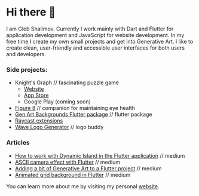 # Hi there 👋

I am Gleb Shalimov. Currently I work mainly with Dart and Flutter for application development and JavaScript for website development. In my free time I create my own small projects and get into Generative Art. I like to create clean, user-friendly and accessible user interfaces for both users and developers.

### Side projects:

- Knight's Graph // fascinating puzzle game
  - [Website](https://knightsgraph.vercel.app)
  - [App Store](https://apps.apple.com/us/app/knights-graph/id6737812039)
  - Google Play (coming soon)
- [Figure 8](https://khlebobul26.gumroad.com/l/figure8) // companion for maintaining eye health
- [Gen Art Backgrounds Flutter package](https://pub.dev/packages/gen_art_bg) // flutter package
- [Raycast extensions](https://www.raycast.com/khlebobul)
- [Wave Logo Generator](https://wave-logo.vercel.app/) // logo buddy

### Articles

- [How to work with Dynamic Island in the Flutter application](https://medium.com/@khlebobul/how-to-work-with-dynamic-island-in-the-flutter-application-89851b0d9887) // medium
- [ASCII camera effect with Flutter](https://medium.com/@khlebobul/ascii-camera-effect-with-flutter-5433029f4387) // medium
- [Adding a bit of Generative Art to a Flutter project](https://medium.com/@khlebobul/adding-a-bit-of-generative-art-to-a-flutter-project-13b22dd4f274) // medium
- [Animated grid background in Flutter](https://medium.com/@khlebobul/animated-grid-background-in-flutter-fda98db76bdb) // medium

You can learn more about me by visiting my personal [website](https://khlebobul.github.io).
